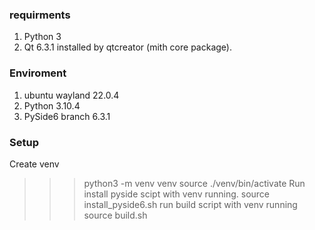 ### requirments 
1. Python 3
2. Qt 6.3.1 installed by qtcreator (mith core package).

### Enviroment
1. ubuntu wayland 22.0.4
2. Python 3.10.4
3. PySide6 branch 6.3.1

### Setup
Create venv
>>> python3 -m venv venv
>>> source ./venv/bin/activate
Run install pyside scipt with venv running.
>>> source install_pyside6.sh
run build script with venv running
>>> source build.sh
